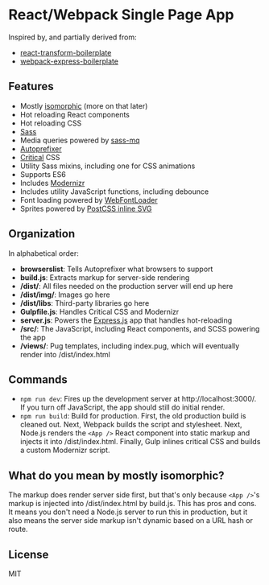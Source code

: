 # React/Webpack Single Page App
Inspired by, and partially derived from:
+ [react-transform-boilerplate](https://github.com/gaearon/react-transform-boilerplate)
+ [webpack-express-boilerplate](https://github.com/christianalfoni/webpack-express-boilerplate)

## Features
+ Mostly [isomorphic](https://www.lullabot.com/articles/what-is-an-isomorphic-application) (more on that later)
+ Hot reloading React components
+ Hot reloading CSS
+ [Sass](http://sass-lang.com/)
+ Media queries powered by [sass-mq](https://github.com/sass-mq/sass-mq)
+ [Autoprefixer](https://github.com/postcss/autoprefixer)
+ [Critical](https://github.com/addyosmani/critical) CSS
+ Utility Sass mixins, including one for CSS animations
+ Supports ES6
+ Includes [Modernizr](https://modernizr.com/)
+ Includes utility JavaScript functions, including debounce
+ Font loading powered by [WebFontLoader](https://github.com/typekit/webfontloader)
+ Sprites powered by [PostCSS inline SVG](https://github.com/TrySound/postcss-inline-svg)

## Organization
In alphabetical order:

+ **browserslist**: Tells Autoprefixer what browsers to support
+ **build.js**: Extracts markup for server-side rendering
+ **/dist/**: All files needed on the production server will end up here
+ **/dist/img/**: Images go here
+ **/dist/libs**: Third-party libraries go here
+ **Gulpfile.js**: Handles Critical CSS and Modernizr
+ **server.js**: Powers the [Express.js](http://expressjs.com/) app that handles hot-reloading
+ **/src/**: The JavaScript, including React components, and SCSS powering the app
+ **/views/**: Pug templates, including index.pug, which will eventually render into /dist/index.html

## Commands
+ `npm run dev`: Fires up the development server at http://localhost:3000/. If you turn off JavaScript, the app should still do initial render.
+ `npm run build`: Build for production. First, the old production build is cleaned out. Next, Webpack builds the script and stylesheet. Next, Node.js renders the `<App />` React component into static markup and injects it into /dist/index.html. Finally, Gulp inlines critical CSS and builds a custom Modernizr script.

## What do you mean by mostly isomorphic?
The markup does render server side first, but that's only because `<App />`'s markup is injected into /dist/index.html by build.js. This has pros and cons. It means you don't need a Node.js server to run this in production, but it also means the server side markup isn't dynamic based on a URL hash or route.

## License
MIT
